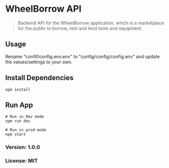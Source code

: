 # WheelBorrow API

> Backend API for the WheelBorrow application, which is a marketplace for the public to borrow, rent and lend tools and equipment.

## Usage

Rename "confif/config.env.env" to "config/config/config.env" and update the values/settings to your own.

## Install Dependencies

```
npm install
```

## Run App

```
# Run in Dev mode
npm run dev

# Run in prod mode
npm start
```

### Version: 1.0.0

### License: MIT
